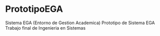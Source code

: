 PrototipoEGA
============

Sistema EGA (Entorno de Gestion Academica)
Prototipo de Sistema EGA Trabajo final de Ingenieria en Sistemas
